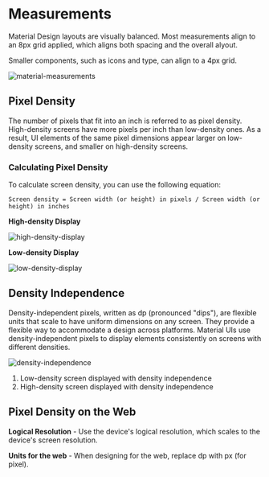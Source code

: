 # Measurements

Material Design layouts are visually balanced. Most measurements align to an 8px grid applied, which aligns both spacing and the overall alyout.

Smaller components, such as icons and type, can align to a 4px grid.

![material-measurements](https://lh3.googleusercontent.com/lNSGNuRb8_y3w6y2gFEBprF4oyGsC0nM7wAVW3NirOoxWwpvz-MKFnO0C2hZ6d3gTbi7BO9DYWUtznmd_7qtnzjKGiUDMKvfFtpRGA=w1064-v0)

## Pixel Density

The number of pixels that fit into an inch is referred to as pixel density. High-density screens have more pixels per inch than low-density ones. As a result, UI elements of the same pixel dimensions appear larger on low-density screens, and smaller on high-density screens.

### Calculating Pixel Density

To calculate screen density, you can use the following equation:

```
Screen density = Screen width (or height) in pixels / Screen width (or height) in inches
```

**High-density Display**  

![high-density-display](https://lh3.googleusercontent.com/NXbwdWYdlNMs5HA7tv-CCTtIiW2-96XHMpydZ4_M7SxFSMx2KYug3z-nBBQXGGhC0JVxhrL6CX0yP2fdzoXC4t783uzqFC_xQAM8JIM=w1064-v0)

**Low-density Display**  

![low-density-display](https://lh3.googleusercontent.com/RNAucz3HiKbTVhEz1fUBJzTorwRhe0-f4Y37WeLiojhoI2dhwDWo-afpOt6drgIjA99AgEtg1_NEgvc-hfnVUocGkwsKKYCwSV0h=w1064-v0)

## Density Independence

Density-independent pixels, written as dp (pronounced "dips"), are flexible units that scale to have uniform dimensions on any screen. They provide a flexible way to accommodate a design across platforms. Material UIs use density-independent pixels to display elements consistently on screens with different densities.

![density-independence](https://lh3.googleusercontent.com/_SO3kwOpx8F0MzIkb0z0q7paNqPMK3v_wtL7Es1oBKdN__aejeV5gw261UX1XST6refOBlbOaNwXvPaO-PKGRUiZX_moClbcYA_Q=w1064-v0)

1. Low-density screen displayed with density independence
2. High-density screen displayed with density independence

## Pixel Density on the Web

**Logical Resolution** - Use the device's logical resolution, which scales to the device's screen resolution.

**Units for the web** - When designing for the web, replace dp with px (for pixel).